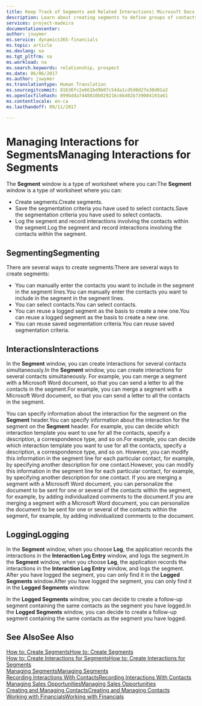 ```yaml
---
title: Keep Track of Segments and Related Interactions| Microsoft Docs
description: Learn about creating segments to define groups of contacts and specifying interactions for segments.
services: project-madeira
documentationcenter: 
author: jswymer
ms.service: dynamics365-financials
ms.topic: article
ms.devlang: na
ms.tgt_pltfrm: na
ms.workload: na
ms.search.keywords: relationship, prospect
ms.date: 06/06/2017
ms.author: jswymer
ms.translationtype: Human Translation
ms.sourcegitcommit: 81636fc2e661bd9b07c54da1cd5d0d27e30d01a2
ms.openlocfilehash: 899bdda7448810b029216c66402b739004193a61
ms.contentlocale: en-ca
ms.lasthandoff: 09/11/2017

---
```

# <a name="managing-interactions-for-segments"></a><span data-ttu-id="25f62-103">Managing Interactions for Segments</span><span class="sxs-lookup"><span data-stu-id="25f62-103">Managing Interactions for Segments</span></span>
<span data-ttu-id="25f62-104">The **Segment** window is a type of worksheet where you can:</span><span class="sxs-lookup"><span data-stu-id="25f62-104">The **Segment** window is a type of worksheet where you can:</span></span>

* <span data-ttu-id="25f62-105">Create segments.</span><span class="sxs-lookup"><span data-stu-id="25f62-105">Create segments.</span></span>
* <span data-ttu-id="25f62-106">Save the segmentation criteria you have used to select contacts.</span><span class="sxs-lookup"><span data-stu-id="25f62-106">Save the segmentation criteria you have used to select contacts.</span></span>
* <span data-ttu-id="25f62-107">Log the segment and record interactions involving the contacts within the segment.</span><span class="sxs-lookup"><span data-stu-id="25f62-107">Log the segment and record interactions involving the contacts within the segment.</span></span>

## <a name="segmenting"></a><span data-ttu-id="25f62-108">Segmenting</span><span class="sxs-lookup"><span data-stu-id="25f62-108">Segmenting</span></span>
<span data-ttu-id="25f62-109">There are several ways to create segments:</span><span class="sxs-lookup"><span data-stu-id="25f62-109">There are several ways to create segments:</span></span>

* <span data-ttu-id="25f62-110">You can manually enter the contacts you want to include in the segment in the segment lines.</span><span class="sxs-lookup"><span data-stu-id="25f62-110">You can manually enter the contacts you want to include in the segment in the segment lines.</span></span>
* <span data-ttu-id="25f62-111">You can select contacts.</span><span class="sxs-lookup"><span data-stu-id="25f62-111">You can select contacts.</span></span>
* <span data-ttu-id="25f62-112">You can reuse a logged segment as the basis to create a new one.</span><span class="sxs-lookup"><span data-stu-id="25f62-112">You can reuse a logged segment as the basis to create a new one.</span></span>
* <span data-ttu-id="25f62-113">You can reuse saved segmentation criteria.</span><span class="sxs-lookup"><span data-stu-id="25f62-113">You can reuse saved segmentation criteria.</span></span>

## <a name="interactions"></a><span data-ttu-id="25f62-114">Interactions</span><span class="sxs-lookup"><span data-stu-id="25f62-114">Interactions</span></span>
<span data-ttu-id="25f62-115">In the **Segment** window, you can create interactions for several contacts simultaneously.</span><span class="sxs-lookup"><span data-stu-id="25f62-115">In the **Segment** window, you can create interactions for several contacts simultaneously.</span></span> <span data-ttu-id="25f62-116">For example, you can merge a segment with a Microsoft Word document, so that you can send a letter to all the contacts in the segment.</span><span class="sxs-lookup"><span data-stu-id="25f62-116">For example, you can merge a segment with a Microsoft Word document, so that you can send a letter to all the contacts in the segment.</span></span>

<span data-ttu-id="25f62-117">You can specify information about the interaction for the segment on the **Segment** header.</span><span class="sxs-lookup"><span data-stu-id="25f62-117">You can specify information about the interaction for the segment on the **Segment** header.</span></span> <span data-ttu-id="25f62-118">For example, you can decide which interaction template you want to use for all the contacts, specify a description, a correspondence type, and so on.</span><span class="sxs-lookup"><span data-stu-id="25f62-118">For example, you can decide which interaction template you want to use for all the contacts, specify a description, a correspondence type, and so on.</span></span> <span data-ttu-id="25f62-119">However, you can modify this information in the segment line for each particular contact, for example, by specifying another description for one contact.</span><span class="sxs-lookup"><span data-stu-id="25f62-119">However, you can modify this information in the segment line for each particular contact, for example, by specifying another description for one contact.</span></span> <span data-ttu-id="25f62-120">If you are merging a segment with a Microsoft Word document, you can personalize the document to be sent for one or several of the contacts within the segment, for example, by adding individualized comments to the document.</span><span class="sxs-lookup"><span data-stu-id="25f62-120">If you are merging a segment with a Microsoft Word document, you can personalize the document to be sent for one or several of the contacts within the segment, for example, by adding individualized comments to the document.</span></span>

## <a name="logging"></a><span data-ttu-id="25f62-121">Logging</span><span class="sxs-lookup"><span data-stu-id="25f62-121">Logging</span></span>
<span data-ttu-id="25f62-122">In the **Segment** window, when you choose **Log**, the application records the interactions in the **Interaction Log Entry** window, and logs the segment.</span><span class="sxs-lookup"><span data-stu-id="25f62-122">In the **Segment** window, when you choose **Log**, the application records the interactions in the **Interaction Log Entry** window, and logs the segment.</span></span> <span data-ttu-id="25f62-123">After you have logged the segment, you can only find it in the **Logged Segments** window.</span><span class="sxs-lookup"><span data-stu-id="25f62-123">After you have logged the segment, you can only find it in the **Logged Segments** window.</span></span>

<span data-ttu-id="25f62-124">In the **Logged Segments** window, you can decide to create a follow-up segment containing the same contacts as the segment you have logged.</span><span class="sxs-lookup"><span data-stu-id="25f62-124">In the **Logged Segments** window, you can decide to create a follow-up segment containing the same contacts as the segment you have logged.</span></span>

## <a name="see-also"></a><span data-ttu-id="25f62-125">See Also</span><span class="sxs-lookup"><span data-stu-id="25f62-125">See Also</span></span>
[<span data-ttu-id="25f62-126">How to: Create Segments</span><span class="sxs-lookup"><span data-stu-id="25f62-126">How to: Create Segments</span></span>](marketing-how-create-segment.md)  
[<span data-ttu-id="25f62-127">How to: Create Interactions for Segments</span><span class="sxs-lookup"><span data-stu-id="25f62-127">How to: Create Interactions for Segments</span></span>](marketing-how-create-interactions.md)  
[<span data-ttu-id="25f62-128">Managing Segments</span><span class="sxs-lookup"><span data-stu-id="25f62-128">Managing Segments</span></span>](marketing-segments.md)  
[<span data-ttu-id="25f62-129">Recording Interactions With Contacts</span><span class="sxs-lookup"><span data-stu-id="25f62-129">Recording Interactions With Contacts</span></span>](marketing-interactions.md)  
[<span data-ttu-id="25f62-130">Managing Sales Opportunities</span><span class="sxs-lookup"><span data-stu-id="25f62-130">Managing Sales Opportunities</span></span>](marketing-manage-sales-opportunities.md)  
[<span data-ttu-id="25f62-131">Creating and Managing Contacts</span><span class="sxs-lookup"><span data-stu-id="25f62-131">Creating and Managing Contacts</span></span>](marketing-contacts.md)  
[<span data-ttu-id="25f62-132">Working with Financials</span><span class="sxs-lookup"><span data-stu-id="25f62-132">Working with Financials</span></span>](ui-work-product.md)

